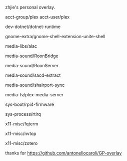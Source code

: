 zhjie's personal overlay.

acct-group/plex
acct-user/plex

dev-dotnet/dotnet-runtime

gnome-extra/gnome-shell-extension-unite-shell

media-libs/alac

media-sound/RoonBridge

media-sound/RoonServer

media-sound/sacd-extract

media-sound/shairport-sync

media-tv/plex-media-server

sys-boot/rpi4-firmware

sys-process/rtirq

x11-misc/fqterm

x11-misc/nvtop

x11-misc/zotero

thanks for https://github.com/antonellocaroli/GP-overlay

